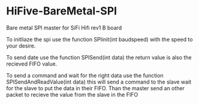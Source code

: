 # HiFive-BareMetal-SPI
Bare metal SPI master for SiFi Hifi rev1 B board

To initliaze the spi use the function SPIinit(int baudspeed) with the speed to your desire.

To send date use the function SPISend(int data) the return value is also the recieved FIFO value.

To send a command and wait for the right data use the function SPISendAndReadValue(int data)
this will send a command to the slave wait for the slave to put the data in their FIFO. Than the master send an other packet to recieve the value from the slave in the FIFO
